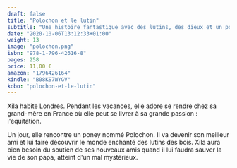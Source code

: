 ```yaml
---
draft: false
title: "Polochon et le lutin"
subtitle: "Une histoire fantastique avec des lutins, des dieux et un poney"
date: "2020-10-06T13:12:33+01:00"
weight: 13
image: "polochon.png"
isbn: "978-1-796-42616-8"
pages: 258
price: 11,00 €
amazon: "1796426164"
kindle: "B08KS7WYGV"
kobo: "polochon-et-le-lutin"
---
```

Xila habite Londres. Pendant les vacances, elle adore se rendre chez sa grand-mère en France où elle peut se livrer à sa grande passion : l'équitation.

Un jour, elle rencontre un poney nommé Polochon. Il va devenir son meilleur ami et lui faire découvrir le monde enchanté des lutins des bois. Xila aura bien besoin du soutien de ses nouveaux amis quand il lui faudra sauver la vie de son papa, atteint d'un mal mystérieux.
